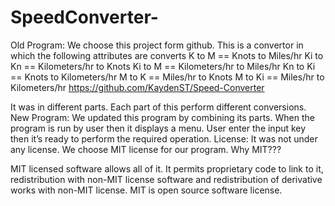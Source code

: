# SpeedConverter-
Old Program:
We choose this project form github. This is a convertor in which the following attributes are converts
K to M == Knots to Miles/hr
Ki to Kn == Kilometers/hr to Knots
Ki to M == Kilometers/hr to Miles/hr
Kn to Ki == Knots to Kilometers/hr
M to K == Miles/hr to Knots
M to Ki == Miles/hr to Kilometers/hr
https://github.com/KaydenST/Speed-Converter
 
It was in different parts. Each part of this perform different conversions.
New Program:
We updated this program by combining its parts. When the program is run by user then it displays a menu.
User enter the input key then it’s ready to perform the required operation.
License:
It was not under any license. We choose MIT license for our program.
Why MIT???

MIT licensed software allows all of it. It permits proprietary code to link to it, redistribution with non-MIT license software and redistribution of derivative works with non-MIT license. MIT is open source software license.
